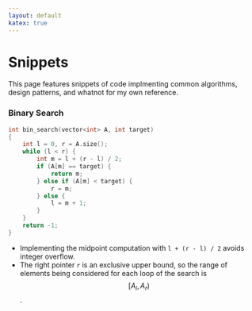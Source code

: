 ```yaml
---
layout: default
katex: true
---
```


# Snippets

This page features snippets of code implmenting common algorithms, design patterns, and whatnot for my own reference.

### Binary Search

```cpp
int bin_search(vector<int> A, int target)
{
    int l = 0, r = A.size();
    while (l < r) {
        int m = l + (r - l) / 2;
        if (A[m] == target) {
            return m;
        } else if (A[m] < target) {
            r = m;
        } else {
            l = m + 1;
        }
    }
    return -1;
}
```

- Implementing the midpoint computation with `l + (r - l) / 2` avoids integer overflow.
- The right pointer `r` is an exclusive upper bound, so the range of elements being considered for each loop of the search is $$[A_l, A_r)$$.
